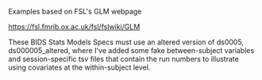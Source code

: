 Examples based on FSL's GLM webpage

https://fsl.fmrib.ox.ac.uk/fsl/fslwiki/GLM

These BIDS Stats Models Specs must use an altered version of ds0005, ds000005_altered, where I've added some fake between-subject variables and session-specific tsv files that contain the run numbers to illustrate using covariates at the within-subject level.


